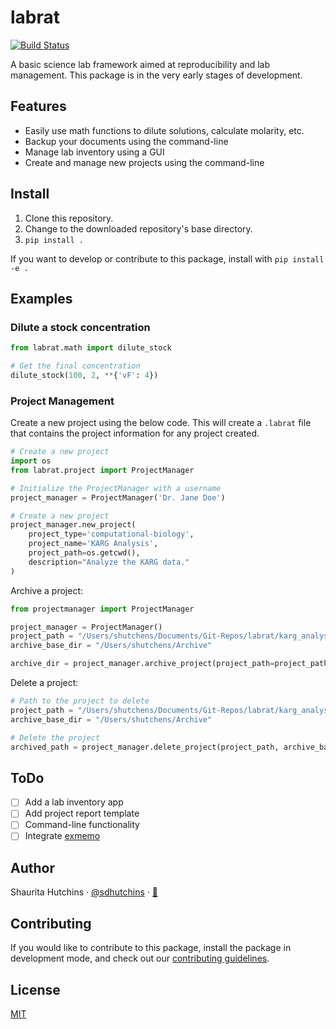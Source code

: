 # labrat

[![Build Status](https://app.travis-ci.com/sdhutchins/labrat.svg?token=xfnbNTQhjNbir5xACn8R&branch=master)](https://app.travis-ci.com/sdhutchins/labrat)

A basic science lab framework aimed at reproducibility and lab management. This package is in the very early stages of development.

## Features

- Easily use math functions to dilute solutions, calculate molarity, etc.
- Backup your documents using the command-line
- Manage lab inventory using a GUI
- Create and manage new projects using the command-line

## Install

1. Clone this repository.
2. Change to the downloaded repository's base directory.
3. `pip install .`

If you want to develop or contribute to this package, install with `pip install -e .`

## Examples

### Dilute a stock concentration

```python
from labrat.math import dilute_stock

# Get the final concentration
dilute_stock(100, 2, **{'vF': 4})
```

### Project Management

Create a new project using the below code. This will create a `.labrat` file that contains the project information for
any project created.

```python
# Create a new project
import os
from labrat.project import ProjectManager

# Initialize the ProjectManager with a username
project_manager = ProjectManager('Dr. Jane Doe')

# Create a new project
project_manager.new_project(
    project_type='computational-biology',
    project_name='KARG Analysis',
    project_path=os.getcwd(),
    description="Analyze the KARG data."
)
```

Archive a project:

```python
from projectmanager import ProjectManager

project_manager = ProjectManager()
project_path = "/Users/shutchens/Documents/Git-Repos/labrat/karg_analysis"
archive_base_dir = "/Users/shutchens/Archive"

archive_dir = project_manager.archive_project(project_path=project_path, archive_base_dir=archive_base_dir)
```

Delete a project:

```python
# Path to the project to delete
project_path = "/Users/shutchens/Documents/Git-Repos/labrat/karg_analysis"
archive_base_dir = "/Users/shutchens/Archive"

# Delete the project
archived_path = project_manager.delete_project(project_path, archive_base_dir)
```

## ToDo

- [ ] Add a lab inventory app
- [ ] Add project report template
- [ ] Command-line functionality
- [ ] Integrate [exmemo](https://github.com/kalekundert/exmemo)

## Author

Shaurita Hutchins · [@sdhutchins](https://github.com/sdhutchins)
    · [:email:](mailto:shaurita.d.hutchins@gmail.com)

## Contributing

If you would like to contribute to this package, install the package in
development mode, and check out our [contributing
guidelines](https://github.com/sdhutchins/labrat/blob/master/CONTRIBUTING.md).

## License

[MIT](https://github.com/sdhutchins/labrat/blob/master/LICENSE)
